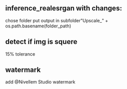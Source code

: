 ## inference_realesrgan with changes:
chose folder
put output in subfolder"Upscale_" + os.path.basename(folder_path)

## detect if img is squere
15% tolerance

## watermark
add @Nivellem Studio watermark
